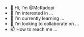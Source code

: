 - 👋 Hi, I’m @McRadopi
- 👀 I’m interested in ...
- 🌱 I’m currently learning ...
- 💞️ I’m looking to collaborate on ...
- 📫 How to reach me ...

<!---
McRadopi/McRadopi is a ✨ special ✨ repository because its `README.md` (this file) appears on your GitHub profile.
You can click the Preview link to take a look at your changes.
--->
